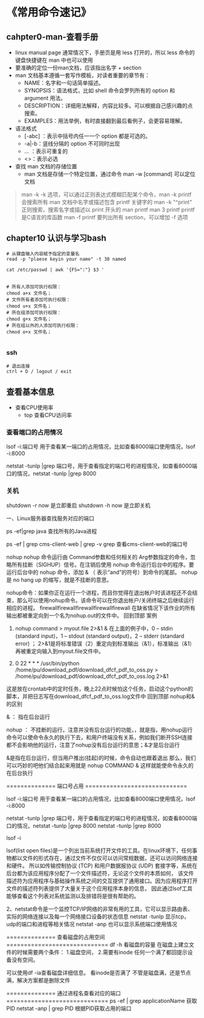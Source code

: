 

# 《常用命令速记》




## cahpter0-man-查看手册
* linux manual page  通常情况下，手册页是用 less 打开的，所以 less 命令的键盘快捷键在 man 中也可以使用
* 要准确的定位一份man文档，应该指出名字 + section
* man 文档基本遵循一套写作模板，对读者重要的章节有：
    * NAME：名字和一句话简单描述。
    * SYNOPSIS：语法格式，比如 shell 命令会罗列所有的 option 和 argument 用法。
    * DESCRIPTION：详细用法解释，内容比较多。可以根据自己感兴趣的点搜索。
    * EXAMPLES：用法举例，有时直接翻到最后看例子，会更容易理解。
* 语法格式
    * [-abc] ：表示中括号内任一一个 option 都是可选的。
    * -a|-b：竖线分隔的 option 不可同时出现
    * … ：表示可重复的
    * <>：表示必选
* 查找 man 文档的存储位置
    * man 文档是存储一个特定位置，通过命令 man -w [command] 可以定位文档



> man -k -k 选项，可以通过正则表达式模糊匹配某个命令，man -k printf 会搜索所有 man 文档中名字或描述包含 printf 关键字的
man -k "^print" 正则搜索，搜索名字或描述以 print 开头的
man printf 
man 3 printf printf是C语言的库函数
man -f printf 要列出所有 section，可以增加 -f 选项 



## chapter10 认识与学习bash


```shell
# 从键盘输入内容赋予指定的变量名
read -p "plaese keyin your name" -t 30 named

cat /etc/passwd | awk '{FS=":"} $3 '


# 所有人添加可执行权限：
chmod a+x 文件名；
# 文件所有者添加可执行权限：
chmod u+x 文件名；
# 所在组添加可执行权限：
chmod g+x 文件名；
# 所在组以外的人添加可执行权限：
chmod o+x 文件名；


```







### ssh
```shell
# 退出连接
ctrl + D / logout / exit 
```










## 查看基本信息

* 查看CPU使用率         
    * top 查看CPU访问率

### 查看端口的占用情况
lsof -i:端口号 用于查看某一端口的占用情况，比如查看8000端口使用情况，lsof -i:8000

netstat -tunlp |grep 端口号，用于查看指定的端口号的进程情况，如查看8000端口的情况，netstat -tunlp |grep 8000


### 关机
shutdown -r now 是立即重启
shutdown -h now 是立即关机




一、Linux服务器查找服务对应的端口

ps -ef|grep java 查找所有的Java进程

ps -ef | grep cms-client-web | grep -v grep    查看cms-client-web的端口号


nohup
nohup 命令运行由 Command参数和任何相关的 Arg参数指定的命令，忽略所有挂断（SIGHUP）信号。在注销后使用 nohup 命令运行后台中的程序。要运行后台中的 nohup 命令，添加 & （ 表示“and”的符号）到命令的尾部。
nohup 是 no hang up 的缩写，就是不挂断的意思。

nohup命令：如果你正在运行一个进程，而且你觉得在退出帐户时该进程还不会结束，那么可以使用nohup命令。该命令可以在你退出帐户/关闭终端之后继续运行相应的进程。
firewallfirewallfirewallfirewallfirewall
在缺省情况下该作业的所有输出都被重定向到一个名为nohup.out的文件中。
回到顶部
案例

1. nohup command > myout.file 2>&1 &
在上面的例子中，0 – stdin (standard input)，1 – stdout (standard output)，2 – stderr (standard error) ；
2>&1是将标准错误（2）重定向到标准输出（&1），标准输出（&1）再被重定向输入到myout.file文件中。

2. 0 22 * * * /usr/bin/python /home/pu/download_pdf/download_dfcf_pdf_to_oss.py > /home/pu/download_pdf/download_dfcf_pdf_to_oss.log 2>&1

这是放在crontab中的定时任务，晚上22点时候怕这个任务，启动这个python的脚本，并把日志写在download_dfcf_pdf_to_oss.log文件中
回到顶部
nohup和&的区别

& ： 指在后台运行

nohup ： 不挂断的运行，注意并没有后台运行的功能，，就是指，用nohup运行命令可以使命令永久的执行下去，和用户终端没有关系，例如我们断开SSH连接都不会影响他的运行，注意了nohup没有后台运行的意思；&才是后台运行

&是指在后台运行，但当用户推出(挂起)的时候，命令自动也跟着退出
那么，我们可以巧妙的吧他们结合起来用就是
nohup COMMAND &
这样就能使命令永久的在后台执行

==============  端口号占用  =============================

lsof -i:端口号 用于查看某一端口的占用情况，比如查看8000端口使用情况，lsof -i:8000

netstat -tunlp |grep 端口号，用于查看指定的端口号的进程情况，如查看8000端口的情况，netstat -tunlp |grep 8000
netstat -tunlp |grep 8000

lsof -i

lsof(list open files)是一个列出当前系统打开文件的工具。在linux环境下，任何事物都以文件的形式存在，通过文件不仅仅可以访问常规数据，还可以访问网络连接和硬件。
所以如传输控制协议 (TCP) 和用户数据报协议 (UDP) 套接字等，系统在后台都为该应用程序分配了一个文件描述符，无论这个文件的本质如何，
该文件描述符为应用程序与基础操作系统之间的交互提供了通用接口。因为应用程序打开文件的描述符列表提供了大量关于这个应用程序本身的信息，
因此通过lsof工具能够查看这个列表对系统监测以及排错将是很有帮助的。

2、netstat命令是一个监控TCP/IP网络的非常有用的工具，它可以显示路由表、实际的网络连接以及每一个网络接口设备的状态信息
     netstat -tunlp 显示tcp，udp的端口和进程等相关情况
     netstat -anp 也可以显示系统端口使用情况



==============  查看磁盘的占用空间  =============================
df -h  看磁盘的容量
在磁盘上建立文件的时候需要两个条件：
        1.磁盘空间，
        2.需要有inode  任何一个满了都回提示设备没有空间。

可以使用df -ia查看磁盘详细信息。  看inode是否满了
不管是磁盘满，还是节点满，解决方案都是删除文件

==============  通过进程名查看对应的端口  =============================
ps -ef | grep applicationName   获取PID
netstat -anp | grep PID  根据PID获取占用的端口
